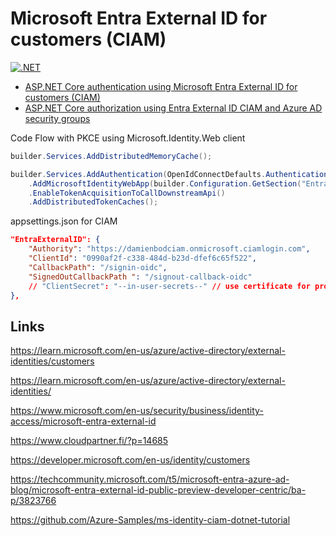 # Microsoft Entra External ID for customers (CIAM)

[![.NET](https://github.com/damienbod/EntraExternalIdCiam/actions/workflows/dotnet.yml/badge.svg)](https://github.com/damienbod/EntraExternalIdCiam/actions/workflows/dotnet.yml)

- [ASP.NET Core authentication using Microsoft Entra External ID for customers (CIAM)](https://damienbod.com/2023/05/30/asp-net-core-authentication-using-microsoft-entra-external-id-for-customers-ciam/)
- [ASP.NET Core authorization using Entra External ID CIAM and Azure AD security groups](https://damienbod.com/2023/06/05/asp-net-core-authorization-using-entra-external-id-ciam-and-azure-ad-security-groups/)

Code Flow with PKCE using Microsoft.Identity.Web client

```csharp
builder.Services.AddDistributedMemoryCache();

builder.Services.AddAuthentication(OpenIdConnectDefaults.AuthenticationScheme)
    .AddMicrosoftIdentityWebApp(builder.Configuration.GetSection("EntraExternalID"))
    .EnableTokenAcquisitionToCallDownstreamApi()
    .AddDistributedTokenCaches();
```

appsettings.json for CIAM

```json
"EntraExternalID": {
    "Authority": "https://damienbodciam.onmicrosoft.ciamlogin.com",
    "ClientId": "0990af2f-c338-484d-b23d-dfef6c65f522",
    "CallbackPath": "/signin-oidc",
    "SignedOutCallbackPath ": "/signout-callback-oidc"
    // "ClientSecret": "--in-user-secrets--" // use certificate for prod
},
```


## Links

https://learn.microsoft.com/en-us/azure/active-directory/external-identities/customers

https://learn.microsoft.com/en-us/azure/active-directory/external-identities/

https://www.microsoft.com/en-us/security/business/identity-access/microsoft-entra-external-id

https://www.cloudpartner.fi/?p=14685

https://developer.microsoft.com/en-us/identity/customers

https://techcommunity.microsoft.com/t5/microsoft-entra-azure-ad-blog/microsoft-entra-external-id-public-preview-developer-centric/ba-p/3823766

https://github.com/Azure-Samples/ms-identity-ciam-dotnet-tutorial
